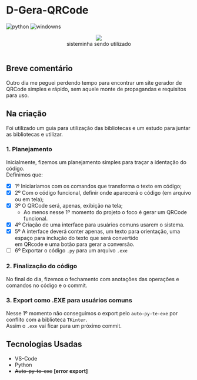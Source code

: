 # D-Gera-QRCode

![python](https://img.shields.io/badge/Python%20--%20blue?link=https%3A%2F%2Fwww.python.org/)
![windowns](https://img.shields.io/badge/windows%20--%20yellow)
<div align="center">
<img align="center" src="https://github.com/DiegoVelosoS/D-Gera-QRCode/assets/124423575/44229b3e-a90f-4fc2-9eed-a769b292dd27"></br>
sisteminha sendo utilizado
</div></br>

## Breve comentário
  Outro dia me peguei perdendo tempo para encontrar um site gerador de QRCode simples e rápido, sem aquele monte de propagandas e requisitos para uso.

## Na criação
  Foi utilizado um guia para utilização das bibliotecas e um estudo para juntar as bibliotecas e utilizar.

### 1. Planejamento
  Inicialmente, fizemos um planejamento simples para traçar a identação do código.</br>
  Definimos que:</br>
  - [x] 1º Iniciariamos com os comandos que transforma o texto em código;</br>
  - [x] 2º Com o código funcional, definir onde aparecerá o código (em arquivo ou em tela);</br>
  - [x] 3º O QRCode será, apenas, exibição na tela;</br>
      * Ao menos nesse 1º momento do projeto o foco é gerar um QRCode funcional.</br>
  - [x] 4º Criação de uma interface para usuários comuns usarem o sistema.</br>
  - [x] 5º A interface deverá conter apenas, um texto para orientação, uma espaço para inclução do texto que será convertido</br>
        em QRcode e uma  botão para gerar a conversão.</br>
  - [ ] 6º Exportar o código ```.py``` para um arquivo ```.exe```

### 2. Finalização do código
  No final do dia, fizemos o fechamento com anotações das operações e comandos no código e o commit.

### 3. Export como .EXE para usuários comuns
  Nesse 1º momento não conseguimos o export pelo ```auto-py-te-exe``` por conflito com a biblioteca ```TKinter```.</br>
  Assim o ```.exe``` vai ficar para um próximo commit.

## Tecnologias Usadas
* VS-Code
* Python
* ~~Auto-py-to-exe~~ **[error export]**
